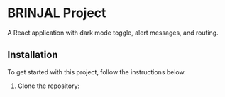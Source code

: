 # BRINJAL Project

A React application with dark mode toggle, alert messages, and routing.

## Installation

To get started with this project, follow the instructions below.

1. Clone the repository:
   ```sh
 
